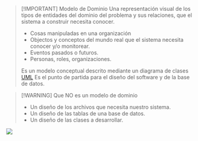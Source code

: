 > [!IMPORTANT] Modelo de Dominio
> Una representación visual de los tipos de entidades del dominio del problema y sus relaciones, que el sistema a construir necesita conocer.
> - Cosas manipuladas en una organización
> - Objectos y conceptos del mundo real que el sistema necesita conocer y/o monitorear.
> - Eventos pasados o futuros.
> - Personas, roles, organizaciones.
> 
> Es un modelo conceptual descrito mediante un diagrama de clases [UML](Ingeniería%20de%20Software%20I/08-UML.md)
> Es el punto de partida para el diseño del software y de la base de datos.


> [!WARNING] Que NO es un modelo de dominio
> - Un diseño de los archivos que necesita nuestro sistema.
> - Un diseño de las tablas de una base de datos.
> - Un diseño de las clases a desarrollar.

![](Ingeniería%20de%20Software%20I/img%20is1/Pasted%20image%2020240928105251.png)